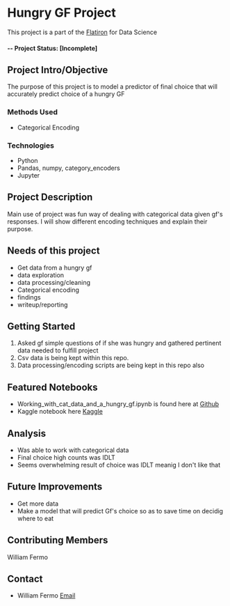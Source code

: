 # Hungry GF Project
This project is a part of the [Flatiron](http://https://flatironschool.com/) for Data Science
#### -- Project Status: [Incomplete]

## Project Intro/Objective
The purpose of this project is to model a predictor of final choice that will accurately predict choice of a hungry GF    

### Methods Used
* Categorical Encoding


### Technologies
* Python
* Pandas, numpy, category_encoders 
* Jupyter


## Project Description
Main use of project was fun way of dealing with categorical data given gf's responses.  I will show different encoding techniques and explain their purpose.
## Needs of this project

- Get data from a hungry gf
- data exploration
- data processing/cleaning
- Categorical encoding
- findings
- writeup/reporting

## Getting Started

1. Asked gf simple questions of if she was hungry and gathered pertinent data needed to fulfill project
2. Csv data is being kept within this repo.   
3. Data processing/encoding scripts are being kept in this repo also

 

## Featured Notebooks
* Working_with_cat_data_and_a_hungry_gf.ipynb is found here at [Github](https://github.com/williamjfermo/Hungry_GF_Project/blob/master/Workign_with_cat_data_and_a_hungry_gf.ipynb)
* Kaggle notebook here [Kaggle](https://www.kaggle.com/williamjfermo/working-with-categorical-data-and-a-hungry-gf)


## Analysis
* Was able to work with categorical data
* Final choice high counts was IDLT
* Seems overwhelming result of choice was IDLT meanig I don't like that

## Future Improvements

- Get more data
- Make a model that will predict Gf's choice so as to save time on decidig where to eat




## Contributing Members
William Fermo  


## Contact
* William Fermo [Email](williamjfermo@gmail.com)



